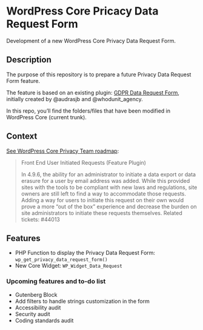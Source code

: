# WordPress Core Pricacy Data Request Form

Development of a new WordPress Core Privacy Data Request Form.

## Description

The purpose of this repository is to prepare a future Privacy Data Request Form feature.

The feature is based on an existing plugin: [GDPR Data Request Form](https://wordpress.org/plugins/gdpr-data-request-form/), initially created by @audrasjb and @whodunit_agency.

In this repo, you’ll find the folders/files that have been modified in WordPress Core (current trunk).

## Context

[See WordPress Core Privacy Team roadmap](https://make.wordpress.org/core/roadmap/privacy/):

> Front End User Initiated Requests (Feature Plugin)
> 
> In 4.9.6, the ability for an administrator to initiate a data export or data erasure for a user by email address was added. While this provided sites with the tools to be compliant with new laws and regulations, site owners are still left to find a way to accommodate those requests. Adding a way for users to initiate this request on their own would prove a more “out of the box” experience and decrease the burden on site administrators to initiate these requests themselves.
> Related tickets: #44013

## Features

- PHP Function to display the Privacy Data Request Form: `wp_get_privacy_data_request_form()`
- New Core Widget: `WP_Widget_Data_Request`

### Upcoming features and to-do list

- Gutenberg Block
- Add filters to handle strings customization in the form
- Accessibility audit
- Security audit
- Coding standards audit
